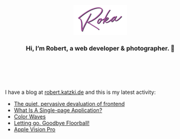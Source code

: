 <div align="center">
  <br>
  <br>
  <br>
  <br>
  <a href="https://robert.katzki.de/">
    <img width="140" src="https://github.com/ro-ka/ro-ka/blob/master/logo.svg" alt="Roka">
  </a>
  <br>
  <h3>Hi, I’m Robert, a web developer & photographer. 👋</h3>
 
  <br>
  <br>
  <br>
  <br>
</div>

I have a blog at [robert.katzki.de](https://robert.katzki.de/) and this is my latest activity:
<!-- BLOG-POST-LIST:START -->
- [The quiet, pervasive devaluation of frontend](https://robert.katzki.de/posts/the-quiet-pervasive-devaluation-of-frontend)
- [What Is A Single-page Application?](https://robert.katzki.de/posts/what-is-a-single-page-application)
- [Color Waves](https://robert.katzki.de/photos/2024/color-waves)
- [Letting go. Goodbye Floorball!](https://robert.katzki.de/posts/letting-go-goodbye-floorball)
- [Apple Vision Pro](https://robert.katzki.de/posts/apple-vision-pro)
<!-- BLOG-POST-LIST:END -->
